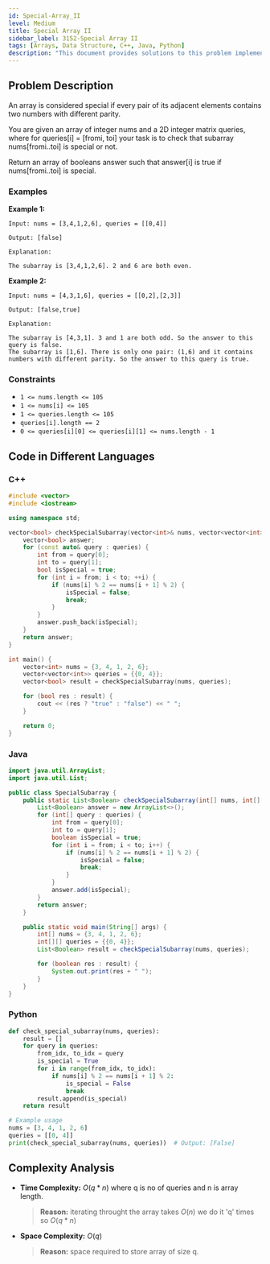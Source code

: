 ```yaml
---
id: Special-Array_II
level: Medium
title: Special Array II 
sidebar_label: 3152-Special Array II 
tags: [Arrays, Data Structure, C++, Java, Python]
description: "This document provides solutions to this problem implemented in C++, Java, and Python."
---
```


## Problem Description

An array is considered special if every pair of its adjacent elements contains two numbers with different parity.

You are given an array of integer nums and a 2D integer matrix queries, where for queries[i] = [fromi, toi] your task is to check that 
subarray nums[fromi..toi] is special or not.

Return an array of booleans answer such that answer[i] is true if nums[fromi..toi] is special.

 
### Examples

**Example 1:**

```
Input: nums = [3,4,1,2,6], queries = [[0,4]]

Output: [false]

Explanation:

The subarray is [3,4,1,2,6]. 2 and 6 are both even.

```

**Example 2:**
```
Input: nums = [4,3,1,6], queries = [[0,2],[2,3]]

Output: [false,true]

Explanation:

The subarray is [4,3,1]. 3 and 1 are both odd. So the answer to this query is false.
The subarray is [1,6]. There is only one pair: (1,6) and it contains numbers with different parity. So the answer to this query is true.
```

### Constraints
- `1 <= nums.length <= 105`
- `1 <= nums[i] <= 105`
- `1 <= queries.length <= 105`
- `queries[i].length == 2`
- `0 <= queries[i][0] <= queries[i][1] <= nums.length - 1`

## Code in Different Languages

### C++

```cpp
#include <vector>
#include <iostream>

using namespace std;

vector<bool> checkSpecialSubarray(vector<int>& nums, vector<vector<int>>& queries) {
    vector<bool> answer;
    for (const auto& query : queries) {
        int from = query[0];
        int to = query[1];
        bool isSpecial = true;
        for (int i = from; i < to; ++i) {
            if (nums[i] % 2 == nums[i + 1] % 2) {
                isSpecial = false;
                break;
            }
        }
        answer.push_back(isSpecial);
    }
    return answer;
}

int main() {
    vector<int> nums = {3, 4, 1, 2, 6};
    vector<vector<int>> queries = {{0, 4}};
    vector<bool> result = checkSpecialSubarray(nums, queries);

    for (bool res : result) {
        cout << (res ? "true" : "false") << " ";
    }

    return 0;
}

```

### Java

```java
import java.util.ArrayList;
import java.util.List;

public class SpecialSubarray {
    public static List<Boolean> checkSpecialSubarray(int[] nums, int[][] queries) {
        List<Boolean> answer = new ArrayList<>();
        for (int[] query : queries) {
            int from = query[0];
            int to = query[1];
            boolean isSpecial = true;
            for (int i = from; i < to; i++) {
                if (nums[i] % 2 == nums[i + 1] % 2) {
                    isSpecial = false;
                    break;
                }
            }
            answer.add(isSpecial);
        }
        return answer;
    }

    public static void main(String[] args) {
        int[] nums = {3, 4, 1, 2, 6};
        int[][] queries = {{0, 4}};
        List<Boolean> result = checkSpecialSubarray(nums, queries);

        for (boolean res : result) {
            System.out.print(res + " ");
        }
    }
}

```

### Python

```python
def check_special_subarray(nums, queries):
    result = []
    for query in queries:
        from_idx, to_idx = query
        is_special = True
        for i in range(from_idx, to_idx):
            if nums[i] % 2 == nums[i + 1] % 2:
                is_special = False
                break
        result.append(is_special)
    return result

# Example usage
nums = [3, 4, 1, 2, 6]
queries = [[0, 4]]
print(check_special_subarray(nums, queries))  # Output: [False]

```

## Complexity Analysis
- **Time Complexity:** $O(q*n)$ where q is no of queries and n is array length.
   > **Reason:** iterating throught the array takes $O(n)$ we do it 'q' times so $O(q*n)$
- **Space Complexity:** $O(q)$
   > **Reason:** space required to store array of size q.
